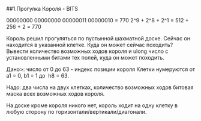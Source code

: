 ##1.Прогулка Короля - BITS

00000000 00000000 00000011 00000010 = 770
2^9 + 2^8 + 2^1 = 512 + 256 + 2 = 770

Король решил прогуляться по пустынной шахматной доске.
Сейчас он находится в указанной клетке.
Куда он может сейчас походить?
Вывести количество возможных ходов короля
и ulong число с установленными битами тех полей, куда он может походить.

Дано>: число от 0 до 63 - индекс позиции короля
Клетки нумеруются от а1 = 0, b1 = 1  до  h8 = 63.

Надо: два числа на двух клетках,
количество возможных ходов
битовая маска всех возможных ходов короля.

На доске кроме короля никого нет, 
король ходит на одну клетку в любую сторону 
по горизонтали/вертикали/диагонали.